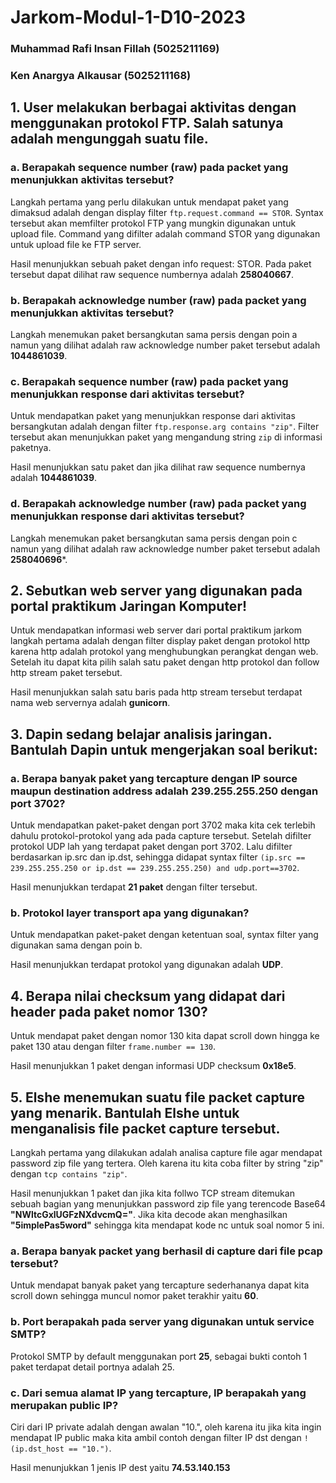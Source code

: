 # Jarkom-Modul-1-D10-2023
### Muhammad Rafi Insan Fillah (5025211169)
### Ken Anargya Alkausar (5025211168)

## 1. User melakukan berbagai aktivitas dengan menggunakan protokol FTP. Salah satunya adalah mengunggah suatu file.

### a. Berapakah sequence number (raw) pada packet yang menunjukkan aktivitas tersebut? 

Langkah pertama yang perlu dilakukan untuk mendapat paket yang dimaksud adalah dengan display filter `ftp.request.command == STOR`. Syntax tersebut akan memfilter protokol FTP yang mungkin digunakan untuk upload file. Command yang difilter adalah command STOR yang digunakan untuk upload file ke FTP server.

Hasil menunjukkan sebuah paket dengan info request: STOR. Pada paket tersebut dapat dilihat raw sequence numbernya adalah **258040667**.
### b. Berapakah acknowledge number (raw) pada packet yang menunjukkan aktivitas tersebut? 

Langkah menemukan paket bersangkutan sama persis dengan poin a namun yang dilihat adalah raw acknowledge number paket tersebut adalah **1044861039**.
### c. Berapakah sequence number (raw) pada packet yang menunjukkan response dari aktivitas tersebut?

Untuk mendapatkan paket yang menunjukkan response dari aktivitas bersangkutan adalah dengan filter `ftp.response.arg contains "zip"`. Filter tersebut akan menunjukkan paket yang mengandung string `zip` di informasi paketnya.

Hasil menunjukkan satu paket dan jika dilihat raw sequence numbernya adalah **1044861039**.

### d. Berapakah acknowledge number (raw) pada packet yang menunjukkan response dari aktivitas tersebut?

Langkah menemukan paket bersangkutan sama persis dengan poin c namun yang dilihat adalah raw acknowledge number paket tersebut adalah **258040696***.

## 2. Sebutkan web server yang digunakan pada portal praktikum Jaringan Komputer!

Untuk mendapatkan informasi web server dari portal praktikum jarkom langkah pertama adalah dengan filter display paket dengan protokol http karena http adalah protokol yang menghubungkan perangkat dengan web. Setelah itu dapat kita pilih salah satu paket dengan http protokol dan follow http stream paket tersebut.

Hasil menunjukkan salah satu baris pada http stream tersebut terdapat nama web servernya adalah **gunicorn**.

## 3. Dapin sedang belajar analisis jaringan. Bantulah Dapin untuk mengerjakan soal berikut:

### a. Berapa banyak paket yang tercapture dengan IP source maupun destination address adalah 239.255.255.250 dengan port 3702?

Untuk mendapatkan paket-paket dengan port 3702 maka kita cek terlebih dahulu protokol-protokol yang ada pada capture tersebut. Setelah difilter protokol UDP lah yang terdapat paket dengan port 3702. Lalu difilter berdasarkan ip.src dan ip.dst, sehingga didapat syntax filter `(ip.src == 239.255.255.250 or ip.dst == 239.255.255.250) and udp.port==3702`.

Hasil menunjukkan terdapat **21 paket** dengan filter tersebut.


### b. Protokol layer transport apa yang digunakan?
Untuk mendapatkan paket-paket dengan ketentuan soal, syntax filter yang digunakan sama dengan poin b.

Hasil menunjukkan terdapat protokol yang digunakan adalah **UDP**.

## 4. Berapa nilai checksum yang didapat dari header pada paket nomor 130?

Untuk mendapat paket dengan nomor 130 kita dapat scroll down hingga ke paket 130 atau dengan filter `frame.number == 130`.

Hasil menunjukkan 1 paket dengan informasi UDP checksum **0x18e5**.

## 5. Elshe menemukan suatu file packet capture yang menarik. Bantulah Elshe untuk menganalisis file packet capture tersebut.

Langkah pertama yang dilakukan adalah analisa capture file agar mendapat password zip file yang tertera. Oleh karena itu kita coba filter by string "zip" dengan `tcp contains "zip"`.

Hasil menunjukkan 1 paket dan jika kita follwo TCP stream ditemukan sebuah bagian yang menunjukkan password zip file yang terencode Base64 **"NWltcGxlUGFzNXdvcmQ="**. Jika kita decode akan menghasilkan **"5implePas5word"** sehingga kita mendapat kode nc untuk soal nomor 5 ini.
### a. Berapa banyak packet yang berhasil di capture dari file pcap tersebut?

Untuk mendapat banyak paket yang tercapture sederhananya dapat kita scroll down sehingga muncul nomor paket terakhir yaitu **60**.
### b. Port berapakah pada server yang digunakan untuk service SMTP?

Protokol SMTP by default menggunakan port **25**, sebagai bukti contoh 1 paket terdapat detail portnya adalah 25.


### c. Dari semua alamat IP yang tercapture, IP berapakah yang merupakan public IP?

Ciri dari IP private adalah dengan awalan "10.", oleh karena itu jika kita ingin mendapat IP public maka kita ambil contoh dengan filter IP dst dengan `!(ip.dst_host == "10.")`.

Hasil menunjukkan 1 jenis IP dest yaitu **74.53.140.153**
